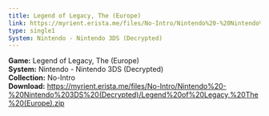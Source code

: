 ```yaml
---
title: Legend of Legacy, The (Europe)
link: https://myrient.erista.me/files/No-Intro/Nintendo%20-%20Nintendo%203DS%20(Decrypted)/Legend%20of%20Legacy,%20The%20(Europe).zip
type: single1
System: Nintendo - Nintendo 3DS (Decrypted)
---
```

<b>Game:</b> Legend of Legacy, The (Europe)<br>
<b>System:</b> Nintendo - Nintendo 3DS (Decrypted)<br>
<b>Collection:</b> No-Intro<br>
<b>Download:</b> https://myrient.erista.me/files/No-Intro/Nintendo%20-%20Nintendo%203DS%20(Decrypted)/Legend%20of%20Legacy,%20The%20(Europe).zip